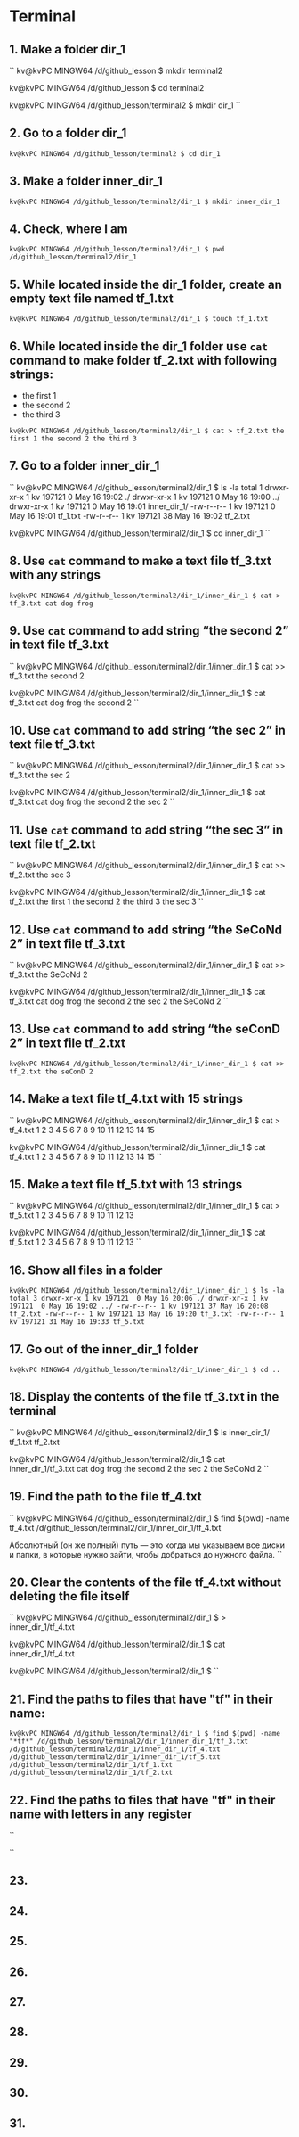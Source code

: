 # Terminal
## 1. Make a folder dir_1
``
kv@kvPC MINGW64 /d/github_lesson
$ mkdir terminal2

kv@kvPC MINGW64 /d/github_lesson
$ cd terminal2

kv@kvPC MINGW64 /d/github_lesson/terminal2
$ mkdir dir_1
``

## 2. Go to a folder dir_1
``
kv@kvPC MINGW64 /d/github_lesson/terminal2
$ cd dir_1
``

## 3. Make a folder inner_dir_1
``
kv@kvPC MINGW64 /d/github_lesson/terminal2/dir_1
$ mkdir inner_dir_1
``

## 4. Check, where I am
``
kv@kvPC MINGW64 /d/github_lesson/terminal2/dir_1
$ pwd
/d/github_lesson/terminal2/dir_1
``

## 5. While located inside the dir_1 folder, create an empty text file named tf_1.txt
``
kv@kvPC MINGW64 /d/github_lesson/terminal2/dir_1
$ touch tf_1.txt
``

## 6. While located inside the dir_1 folder use ``cat`` command to make folder tf_2.txt with following strings:
- the first 1
- the second 2
- the third 3

``
kv@kvPC MINGW64 /d/github_lesson/terminal2/dir_1
$ cat > tf_2.txt
the first 1
the second 2
the third 3
``

## 7. Go to a folder inner_dir_1
``
kv@kvPC MINGW64 /d/github_lesson/terminal2/dir_1
$ ls -la
total 1
drwxr-xr-x 1 kv 197121  0 May 16 19:02 ./
drwxr-xr-x 1 kv 197121  0 May 16 19:00 ../
drwxr-xr-x 1 kv 197121  0 May 16 19:01 inner_dir_1/
-rw-r--r-- 1 kv 197121  0 May 16 19:01 tf_1.txt
-rw-r--r-- 1 kv 197121 38 May 16 19:02 tf_2.txt

kv@kvPC MINGW64 /d/github_lesson/terminal2/dir_1
$ cd inner_dir_1
``

## 8. Use ``cat`` command to make a text file tf_3.txt with any strings
``
kv@kvPC MINGW64 /d/github_lesson/terminal2/dir_1/inner_dir_1
$ cat > tf_3.txt
cat
dog
frog
``

## 9. Use ``cat`` command to add string “the second 2” in text file tf_3.txt
``
kv@kvPC MINGW64 /d/github_lesson/terminal2/dir_1/inner_dir_1
$ cat >> tf_3.txt
the second 2

kv@kvPC MINGW64 /d/github_lesson/terminal2/dir_1/inner_dir_1
$ cat tf_3.txt
cat
dog
frog
the second 2
``

## 10. Use ``cat`` command to add string “the sec 2” in text file tf_3.txt
``
kv@kvPC MINGW64 /d/github_lesson/terminal2/dir_1/inner_dir_1
$ cat >> tf_3.txt
the sec 2


kv@kvPC MINGW64 /d/github_lesson/terminal2/dir_1/inner_dir_1
$ cat tf_3.txt
cat
dog
frog
the second 2
the sec 2
``

## 11. Use ``cat`` command to add string “the sec 3” in text file tf_2.txt
``
kv@kvPC MINGW64 /d/github_lesson/terminal2/dir_1/inner_dir_1
$ cat >> tf_2.txt
the sec 3

kv@kvPC MINGW64 /d/github_lesson/terminal2/dir_1/inner_dir_1
$ cat tf_2.txt
the first 1
the second 2
the third 3
the sec 3
``

## 12. Use ``cat`` command to add string “the SeCoNd 2” in text file tf_3.txt
``
kv@kvPC MINGW64 /d/github_lesson/terminal2/dir_1/inner_dir_1
$ cat >> tf_3.txt
the SeCoNd 2


kv@kvPC MINGW64 /d/github_lesson/terminal2/dir_1/inner_dir_1
$ cat tf_3.txt
cat
dog
frog
the second 2
the sec 2
the SeCoNd 2
``

## 13. Use ``cat`` command to add string “the seConD 2” in text file tf_2.txt
``
kv@kvPC MINGW64 /d/github_lesson/terminal2/dir_1/inner_dir_1
$ cat >> tf_2.txt
the seConD 2
``
## 14. Make a text file tf_4.txt with 15 strings
``
kv@kvPC MINGW64 /d/github_lesson/terminal2/dir_1/inner_dir_1
$ cat > tf_4.txt
1
2
3
4
5
6
7
8
9
10
11
12
13
14
15


kv@kvPC MINGW64 /d/github_lesson/terminal2/dir_1/inner_dir_1
$ cat tf_4.txt
1
2
3
4
5
6
7
8
9
10
11
12
13
14
15
``

## 15. Make a text file tf_5.txt with 13 strings
``
kv@kvPC MINGW64 /d/github_lesson/terminal2/dir_1/inner_dir_1
$ cat > tf_5.txt
1
2
3
4
5
6
7
8
9
10
11
12
13



kv@kvPC MINGW64 /d/github_lesson/terminal2/dir_1/inner_dir_1
$ cat  tf_5.txt
1
2
3
4
5
6
7
8
9
10
11
12
13
``

## 16. Show all files in a folder
``
kv@kvPC MINGW64 /d/github_lesson/terminal2/dir_1/inner_dir_1
$ ls -la
total 3
drwxr-xr-x 1 kv 197121  0 May 16 20:06 ./
drwxr-xr-x 1 kv 197121  0 May 16 19:02 ../
-rw-r--r-- 1 kv 197121 37 May 16 20:08 tf_2.txt
-rw-r--r-- 1 kv 197121 13 May 16 19:20 tf_3.txt
-rw-r--r-- 1 kv 197121 31 May 16 19:33 tf_5.txt
``

## 17. Go out of the inner_dir_1 folder
``
kv@kvPC MINGW64 /d/github_lesson/terminal2/dir_1/inner_dir_1
$ cd ..
``
## 18. Display the contents of the file tf_3.txt in the terminal
``
kv@kvPC MINGW64 /d/github_lesson/terminal2/dir_1
$ ls
inner_dir_1/  tf_1.txt  tf_2.txt

kv@kvPC MINGW64 /d/github_lesson/terminal2/dir_1
$ cat  inner_dir_1/tf_3.txt
cat
dog
frog
the second 2
the sec 2
the SeCoNd 2
``

## 19. Find the path to the file tf_4.txt
``
kv@kvPC MINGW64 /d/github_lesson/terminal2/dir_1
$ find $(pwd) -name tf_4.txt
/d/github_lesson/terminal2/dir_1/inner_dir_1/tf_4.txt

Абсолютный (он же полный) путь — это когда мы указываем все диски и папки, 
в которые нужно зайти, чтобы добраться до нужного файла.
``
## 20. Clear the contents of the file tf_4.txt without deleting the file itself
``
kv@kvPC MINGW64 /d/github_lesson/terminal2/dir_1
$ > inner_dir_1/tf_4.txt

kv@kvPC MINGW64 /d/github_lesson/terminal2/dir_1
$ cat inner_dir_1/tf_4.txt

kv@kvPC MINGW64 /d/github_lesson/terminal2/dir_1
$
``

## 21. Find the paths to files that have "tf" in their name:
``
kv@kvPC MINGW64 /d/github_lesson/terminal2/dir_1
$ find $(pwd) -name "*tf*"
/d/github_lesson/terminal2/dir_1/inner_dir_1/tf_3.txt
/d/github_lesson/terminal2/dir_1/inner_dir_1/tf_4.txt
/d/github_lesson/terminal2/dir_1/inner_dir_1/tf_5.txt
/d/github_lesson/terminal2/dir_1/tf_1.txt
/d/github_lesson/terminal2/dir_1/tf_2.txt
``

## 22. Find the paths to files that have "tf" in their name with letters in any register
``

``
## 23.
## 24.
## 25.
## 26.
## 27.
## 28.
## 29.
## 30.
## 31.






